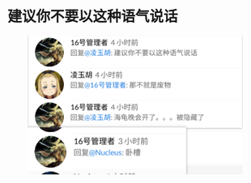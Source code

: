 # 建议你不要以这种语气说话

<figure><img src="../../.gitbook/assets/L66BR2AS9N3UZK~Y5AWY2Y3.png" alt=""><figcaption></figcaption></figure>
